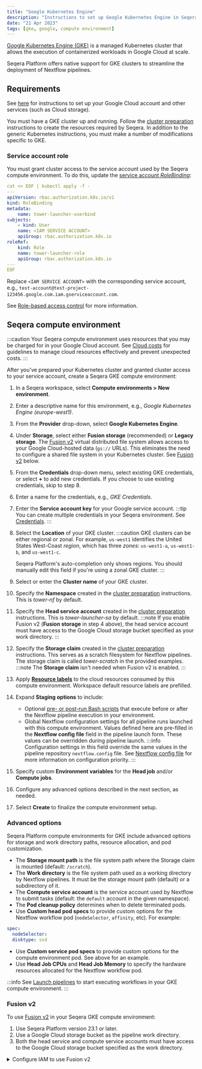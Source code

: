 ```yaml
---
title: "Google Kubernetes Engine"
description: "Instructions to set up Google Kubernetes Engine in Seqera Platform"
date: "21 Apr 2023"
tags: [gke, google, compute environment]
---
```


[Google Kubernetes Engine (GKE)](https://cloud.google.com/kubernetes-engine) is a managed Kubernetes cluster that allows the execution of containerized workloads in Google Cloud at scale.

Seqera Platform offers native support for GKE clusters to streamline the deployment of Nextflow pipelines.

## Requirements

See [here](../compute-envs/google-cloud-batch#configure-google-cloud) for instructions to set up your Google Cloud account and other services (such as Cloud storage).

You must have a GKE cluster up and running. Follow the [cluster preparation](../compute-envs/k8s#cluster-preparation) instructions to create the resources required by Seqera. In addition to the generic Kubernetes instructions, you must make a number of modifications specific to GKE.

### Service account role

You must grant cluster access to the service account used by the Seqera compute environment. To do this, update the [service account _RoleBinding_](https://cloud.google.com/kubernetes-engine/docs/how-to/role-based-access-control#rolebinding):

```yaml
cat << EOF | kubectl apply -f -
---
apiVersion: rbac.authorization.k8s.io/v1
kind: RoleBinding
metadata:
    name: tower-launcher-userbind
subjects:
    - kind: User
    name: <IAM SERVICE ACCOUNT>
    apiGroup: rbac.authorization.k8s.io
roleRef:
    kind: Role
    name: tower-launcher-role
    apiGroup: rbac.authorization.k8s.io
---
EOF
```

Replace `<IAM SERVICE ACCOUNT>` with the corresponding service account, e.g., `test-account@test-project-123456.google.com.iam.gserviceaccount.com`.

See [Role-based access control](https://cloud.google.com/kubernetes-engine/docs/how-to/role-based-access-control) for more information.

## Seqera compute environment

:::caution
Your Seqera compute environment uses resources that you may be charged for in your Google Cloud account. See [Cloud costs](../monitoring/cloud-costs) for guidelines to manage cloud resources effectively and prevent unexpected costs.
:::

After you've prepared your Kubernetes cluster and granted cluster access to your service account, create a Seqera GKE compute environment:

1. In a Seqera workspace, select **Compute environments > New environment**.
1. Enter a descriptive name for this environment, e.g., _Google Kubernetes Engine (europe-west1)_.
1. From the **Provider** drop-down, select **Google Kubernetes Engine**.
1. Under **Storage**, select either **Fusion storage** (recommended) or **Legacy storage**. The [Fusion v2](https://docs.seqera.io/fusion) virtual distributed file system allows access to your Google Cloud-hosted data (`gs://` URLs). This eliminates the need to configure a shared file system in your Kubernetes cluster. See [Fusion v2](#fusion-v2) below.
1. From the **Credentials** drop-down menu, select existing GKE credentials, or select **+** to add new credentials. If you choose to use existing credentials, skip to step 8.
1. Enter a name for the credentials, e.g., _GKE Credentials_.
1. Enter the **Service account key** for your Google service account.
   :::tip
   You can create multiple credentials in your Seqera environment. See [Credentials](../credentials/overview).
   :::
1. Select the **Location** of your GKE cluster.
   :::caution
   GKE clusters can be either regional or zonal. For example, `us-west1` identifies the United States West-Coast _region_, which has three _zones_: `us-west1-a`, `us-west1-b`, and `us-west1-c`.

   Seqera Platform's auto-completion only shows regions. You should manually edit this field if you're using a zonal GKE cluster.
   :::

1. Select or enter the **Cluster name** of your GKE cluster.
1. Specify the **Namespace** created in the [cluster preparation](../compute-envs/k8s#cluster-preparation) instructions. This is _tower-nf_ by default.
1. Specify the **Head service account** created in the [cluster preparation](../compute-envs/k8s#cluster-preparation) instructions. This is _tower-launcher-sa_ by default.
   :::note
   If you enable Fusion v2 (**Fusion storage** in step 4 above), the head service account must have access to the Google Cloud storage bucket specified as your work directory.
   :::
1. Specify the **Storage claim** created in the [cluster preparation](../compute-envs/k8s#cluster-preparation) instructions. This serves as a scratch filesystem for Nextflow pipelines. The storage claim is called _tower-scratch_ in the provided examples.
   :::note
   The **Storage claim** isn't needed when Fusion v2 is enabled.
   :::
1. Apply [**Resource labels**](../resource-labels/overview) to the cloud resources consumed by this compute environment. Workspace default resource labels are prefilled.
1. Expand **Staging options** to include:
   - Optional [pre- or post-run Bash scripts](../launch/advanced#pre-and-post-run-scripts) that execute before or after the Nextflow pipeline execution in your environment.
   - Global Nextflow configuration settings for all pipeline runs launched with this compute environment. Values defined here are pre-filled in the **Nextflow config file** field in the pipeline launch form. These values can be overridden during pipeline launch.
     :::info
     Configuration settings in this field override the same values in the pipeline repository `nextflow.config` file. See [Nextflow config file](../launch/advanced#nextflow-config-file) for more information on configuration priority.
     :::
1. Specify custom **Environment variables** for the **Head job** and/or **Compute jobs**.
1. Configure any advanced options described in the next section, as needed.
1. Select **Create** to finalize the compute environment setup.

### Advanced options

Seqera Platform compute environments for GKE include advanced options for storage and work directory paths, resource allocation, and pod customization.

- The **Storage mount path** is the file system path where the Storage claim is mounted (default: `/scratch`).
- The **Work directory** is the file system path used as a working directory by Nextflow pipelines. It must be the storage mount path (default) or a subdirectory of it.
- The **Compute service account** is the service account used by Nextflow to submit tasks (default: the `default` account in the given namespace).
- The **Pod cleanup policy** determines when to delete terminated pods.
- Use **Custom head pod specs** to provide custom options for the Nextflow workflow pod (`nodeSelector`, `affinity`, etc). For example:

```yaml
spec:
  nodeSelector:
  disktype: ssd
```

- Use **Custom service pod specs** to provide custom options for the compute environment pod. See above for an example.
- Use **Head Job CPUs** and **Head Job Memory** to specify the hardware resources allocated for the Nextflow workflow pod.

:::info
See [Launch pipelines](../launch/launchpad) to start executing workflows in your GKE compute environment.
:::

### Fusion v2

To use [Fusion v2](https://docs.seqera.io/fusion) in your Seqera GKE compute environment:

1. Use Seqera Platform version 23.1 or later.
1. Use a Google Cloud storage bucket as the pipeline work directory.
1. Both the head service and compute service accounts must have access to the Google Cloud storage bucket specified as the work directory.

<details>
<summary>Configure IAM to use Fusion v2</summary>

1. Ensure the **Workload Identity** feature is enabled for the cluster:
   - **Enable Workload Identity** in the cluster **Security** settings.
   - **Enable GKE Metadata Server** in the node group **Security** settings.
1. Allow the IAM service account access to your Google storage bucket:
   ```shell
   gcloud storage buckets add-iam-policy-binding gs://<YOUR-BUCKET> --role roles/storage.objectAdmin --member serviceAccount:<IAM-SERVICE-ACCOUNT>@<GOOGLE-CLOUD-PROJECT>.iam.gserviceaccount.com
   ```
   The role must have at least `storage.objects.create`, `storage.objects.get`, and `storage.objects.list` permissions.
1. Allow the Kubernetes service account to impersonate the IAM service account:
   ```shell
   gcloud iam service-accounts add-iam-policy-binding <IAM-SERVICE-ACCOUNT>@<GOOGLE-CLOUD-PROJECT>.iam.gserviceaccount.com --role roles/iam.workloadIdentityUser --member "serviceAccount:<GOOGLE-CLOUD-PROJECT>.svc.id.goog[<GKE-NAMESPACE>/<GKE-SERVICE-ACCOUNT>]"
   ```
1. Annotate the Kubernetes service account with the email address of the IAM service account:
   ```shell
   kubectl annotate serviceaccount <GKE-SERVICE-ACCOUNT> --namespace <GKE-NAMESPACE> iam.gke.io/gcp-service-account=<IAM-SERVICE-ACCOUNT>@<GOOGLE-CLOUD-PROJECT>.iam.gserviceaccount.com
   ```

See the [GKE documentation](https://cloud.google.com/kubernetes-engine/docs/how-to/workload-identity#authenticating_to) for further details.

</details>
